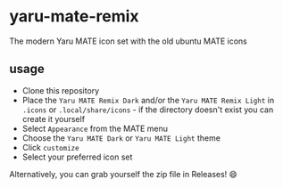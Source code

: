 # yaru-mate-remix
The modern Yaru MATE icon set with the old ubuntu MATE icons

## usage
* Clone this repository 
* Place the `Yaru MATE Remix Dark` and/or the `Yaru MATE Remix Light` in `.icons` or `.local/share/icons` - if the directory doesn't exist you can create it yourself
* Select `Appearance` from the MATE menu
* Choose the `Yaru MATE Dark` or `Yaru MATE Light` theme
* Click `customize`
* Select your preferred icon set 

Alternatively, you can grab yourself the zip file in Releases! :smile: 
